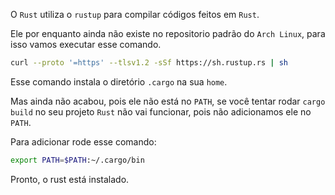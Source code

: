 O `Rust` utiliza o `rustup` para compilar códigos feitos em `Rust`.

Ele por enquanto ainda não existe no repositorio padrão do `Arch Linux`, para isso vamos executar esse comando.

```bash
curl --proto '=https' --tlsv1.2 -sSf https://sh.rustup.rs | sh
```

Esse comando instala  o diretório `.cargo` na sua `home`.

Mas ainda não acabou, pois ele não está no `PATH`, se você tentar rodar  `cargo build` no seu projeto  `Rust` não vai funcionar, pois não adicionamos ele no `PATH`.

Para adicionar rode esse comando:
```bash
export PATH=$PATH:~/.cargo/bin
```

Pronto, o rust está instalado.